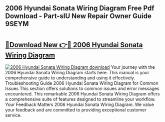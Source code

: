 ## 2006 Hyundai Sonata Wiring Diagram Free Pdf Download - Part-sIU New Repair Owner Guide 9SEYM

# <h2><a href="http://dfma4x.blite.top/?on=2006+Hyundai+Sonata+Wiring+Diagram">🔗Download New 👉🔴 2006 Hyundai Sonata Wiring Diagram</a></h2>

[![2006 Hyundai Sonata Wiring Diagram download](https://i.imgur.com/lujVjoI.png)](http://dfma4x.blite.top/?on=2006+Hyundai+Sonata+Wiring+Diagram)
Your journey with the 2006 Hyundai Sonata Wiring Diagram starts here. This manual is your comprehensive guide to understanding and using it effectively. Troubleshooting Guide 2006 Hyundai Sonata Wiring Diagram for Common Issues This section offers solutions to common issues and error messages encountered. This remarkable 2006 Hyundai Sonata Wiring Diagram offers a comprehensive suite of features designed to streamline your workflow. Your Feedback Matters 2006 Hyundai Sonata Wiring Diagram. We value your feedback and are committed to providing exceptional customer service.
